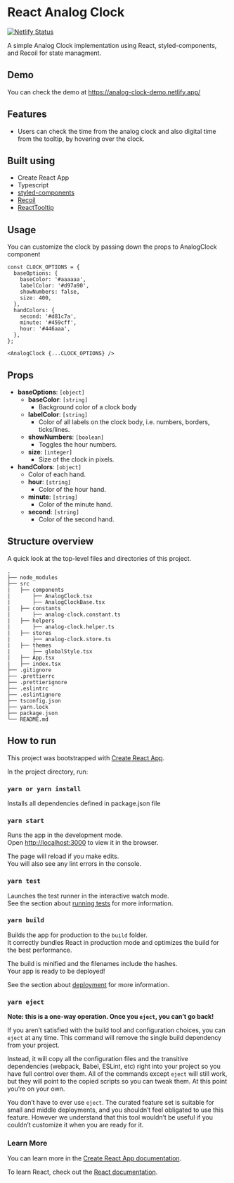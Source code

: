 # React Analog Clock

[![Netlify Status](https://api.netlify.com/api/v1/badges/373ec502-b486-48bc-b8da-881de8e22fda/deploy-status)](https://app.netlify.com/sites/analog-clock-demo/deploys)

A simple Analog Clock implementation using React, styled-components, and Recoil for state managment.

## Demo

You can check the demo at <https://analog-clock-demo.netlify.app/>

## Features

- Users can check the time from the analog clock and also digital time from the tooltip, by hovering over the clock.

## Built using

- Create React App
- Typescript
- [styled-components](https://styled-components.com/)
- [Recoil](https://recoiljs.org/)
- [ReactTooltip](https://www.npmjs.com/package/react-tooltip)

## Usage

You can customize the clock by passing down the props to AnalogClock component

```JSX
const CLOCK_OPTIONS = {
  baseOptions: {
    baseColor: '#aaaaaa',
    labelColor: '#d97a90',
    showNumbers: false,
    size: 400,
  },
  handColors: {
    second: '#d81c7a',
    minute: '#459cff',
    hour: '#446aaa',
  },
};

<AnalogClock {...CLOCK_OPTIONS} />
```

## Props

- **baseOptions**: `[object]`
  - **baseColor**: `[string]`
    - Background color of a clock body
  - **labelColor**: `[string]`
    - Color of all labels on the clock body, i.e. numbers, borders, ticks/lines.
  - **showNumbers**: `[boolean]`
    - Toggles the hour numbers.
  - **size**: `[integer]`
    - Size of the clock in pixels.
- **handColors**: `[object]`
  - Color of each hand.
  - **hour**: `[string]`
    - Color of the hour hand.
  - **minute**: `[string]`
    - Color of the minute hand.
  - **second**: `[string]`
    - Color of the second hand.

## Structure overview

A quick look at the top-level files and directories of this project.

    .
    ├── node_modules
    ├── src
    |   ├── components
    |       ├── AnalogClock.tsx
    |       ├── AnalogClockBase.tsx
    |   ├── constants
    |       ├── analog-clock.constant.ts
    |   ├── helpers
    |       ├── analog-clock.helper.ts
    |   ├── stores
    |       ├── analog-clock.store.ts
    |   ├── themes
    |       ├── globalStyle.tsx
    |   ├── App.tsx
    |   ├── index.tsx
    ├── .gitignore
    ├── .prettierrc
    ├── .prettierignore
    ├── .eslintrc
    ├── .eslintignore
    ├── tsconfig.json
    ├── yarn.lock
    ├── package.json
    └── README.md

## How to run

This project was bootstrapped with [Create React App](https://github.com/facebook/create-react-app).

In the project directory, run:

### `yarn or yarn install`

Installs all dependencies defined in package.json file

### `yarn start`

Runs the app in the development mode.\
Open [http://localhost:3000](http://localhost:3000) to view it in the browser.

The page will reload if you make edits.\
You will also see any lint errors in the console.

### `yarn test`

Launches the test runner in the interactive watch mode.\
See the section about [running tests](https://facebook.github.io/create-react-app/docs/running-tests) for more information.

### `yarn build`

Builds the app for production to the `build` folder.\
It correctly bundles React in production mode and optimizes the build for the best performance.

The build is minified and the filenames include the hashes.\
Your app is ready to be deployed!

See the section about [deployment](https://facebook.github.io/create-react-app/docs/deployment) for more information.

### `yarn eject`

**Note: this is a one-way operation. Once you `eject`, you can’t go back!**

If you aren’t satisfied with the build tool and configuration choices, you can `eject` at any time. This command will remove the single build dependency from your project.

Instead, it will copy all the configuration files and the transitive dependencies (webpack, Babel, ESLint, etc) right into your project so you have full control over them. All of the commands except `eject` will still work, but they will point to the copied scripts so you can tweak them. At this point you’re on your own.

You don’t have to ever use `eject`. The curated feature set is suitable for small and middle deployments, and you shouldn’t feel obligated to use this feature. However we understand that this tool wouldn’t be useful if you couldn’t customize it when you are ready for it.

### Learn More

You can learn more in the [Create React App documentation](https://facebook.github.io/create-react-app/docs/getting-started).

To learn React, check out the [React documentation](https://reactjs.org/).
